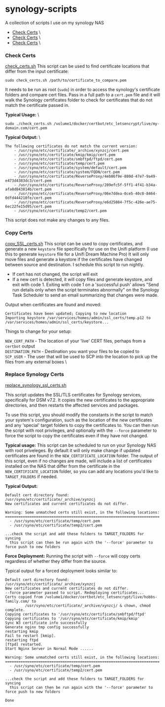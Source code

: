 # synology-scripts
A collection of scripts I use on my synology NAS

* [Check Certs](#check-certs) \
* [Check Certs](#checkcerts) \
* [Check Certs](#checkcerts) \

### <a name="check-certs"></a>Check Certs
[check_certs.sh](./check_certs.sh) 
This script can be used to find certificate locations that differ from the input certificate:
```
sudo check_certs.sh /path/to/certificate_to_compare.pem
```
It needs to be run as root (`sudo`) in order to access the synology's certificate folders and compare cert files.
Pass in a full path to a `cert.pem` file and it will walk the Synology certificates folder to check for certificates that 
do not match the certificate passed in.

**Typical Usage:** \
```
sudo ./check_certs.sh /volume1/docker/certbot/etc_letsencrypt/live/my-domain.com/cert.pem
```
**Typical Output:** \
```
The following certificates do not match the current version:
    - /usr/syno/etc/certificate/_archive/xynzcj/cert.pem
    - /usr/syno/etc/certificate/kmip/kmip/cert.pem
    - /usr/syno/etc/certificate/smbftpd/ftpd/cert.pem
    - /usr/syno/etc/certificate/temp/cert.pem
    - /usr/syno/etc/certificate/system/default/cert.pem
    - /usr/syno/etc/certificate/system/FQDN/cert.pem
    - /usr/syno/etc/certificate/ReverseProxy/4eb86f9e-880d-47e7-9a49-e473d4383dc3/cert.pem
    - /usr/syno/etc/certificate/ReverseProxy/209efc5f-5ff1-4f41-b34a-afa8d843814b/cert.pem
    - /usr/syno/etc/certificate/ReverseProxy/06e7ddea-0ce5-40c0-8464-0dfd444210fe/cert.pem
    - /usr/syno/etc/certificate/ReverseProxy/e6d25084-7f5c-426e-ae75-6ec22fe15d95/cert.pem
    - /usr/syno/etc/certificate/temp2/cert.pem
```
This script does not make any changes to any files.

### Copy Certs
[copy_SSL_certs.sh](./copy_SSL_certs.sh)
This script can be used to copy certificates, and generate a new `keystore` file specifically for use on the Unifi platform
(I use this to generate `keystore` file for a Unifi Dream Machine Pro)
It will only move files and generate a keystore if the certificates have changed between source and destination.
I schedule this script to run nightly. 
- If cert has not changed, the script will exit
- If a new cert is detected, it will copy files and generate keystore, and exit with code 1.
Exiting with code 1 on a 'successful push' allows "Send run details only when the script terminates abnormally" on the Synology Task Scheduler to send an email summarizing that changes were made.

Output when certificates are found and moved:
```
Certificates have been updated; Copying to new location
Importing keystore /var/services/homes/admin/ssl_certs/temp.p12 to /var/services/homes/admin/ssl_certs/keystore...
```
Things to change for your setup:

`NEW_CERT_PATH` - The location of your 'live' CERT files, perhaps from a `certbot` output \
`DESTINATION_PATH` - Destination you want your files to be copied to \
`SCP_USER` - The user that will be used to SCP into the location to pick up the files from any external boxes \

### Replace Synology Certs
[replace_synology_ssl_certs.sh](./replace_synology_ssl_certs.sh)

This script updates the SSL/TLS certificates for Synology services, specifically for DSM v7.2. It copies the new certificates to the appropriate directories, and then restarts the affected services and packages.

To use this script, you should modify the constants in the script to match your system's configuration, such as the location of the new certificates and any 'special' target folders to copy the certificates to. You can then run the script with root privileges, and optionally with the `--force` parameter to force the script to copy the certificates even if they have not changed.

**Typical usage:**
This script can be scheduled to run on your Synology NAS with root priveleges. By default it will only make change if updated certificates are found in the `NEW_CERTIFICATE_LOCATION` folder. The output of this script, even if no changes are made, will include a list of certificates installed on the NAS that differ from the certificate in the `NEW_CERTIFICATE_LOCATION` folder, so you can add any locations you'd like to `TARGET_FOLDERS` if needed.

**Typical Output:**
```
Default cert directory found: /usr/syno/etc/certificate/_archive/xynzcj
New certificates and current certificates do not differ.

Warning: Some unmatched certs still exist, in the following locations:
======================================================================
  - /usr/syno/etc/certificate/temp/cert.pem
  - /usr/syno/etc/certificate/temp2/cert.pem

...check the script and add these folders to TARGET_FOLDERS for syncing
  this script can then be run again with the '--force' parameter to force push to new folders
```

**Force Deployment:**
Running the script with `--force` will copy certs regardless of whether they differ from the source.

Typical output for a forced deployment looks similar to:
```
Default cert directory found: /usr/syno/etc/certificate/_archive/xynzcj
New certificates and current certificates do not differ.
--force parameter passed to script. Redeploying certificates...
Certs copied from /volume1/docker/certbot/etc_letsencrypt/live/hobbs-family.com/ to
         /usr/syno/etc/certificate/_archive/xynzcj/ & chown, chmod complete.
Copying certificates to '/usr/syno/etc/certificate/smbftpd/ftpd'
Copying certificates to '/usr/syno/etc/certificate/kmip/kmip'
Sync W3 certificate info successfully
Generate nginx tmp config successfully
restarting kmip
Fail to restart [kmip].
restarting ftpd
[ftpd] restarted.
Start Nginx Server in Normal Mode ......

Warning: Some unmatched certs still exist, in the following locations:
======================================================================
  - /usr/syno/etc/certificate/temp/cert.pem
  - /usr/syno/etc/certificate/temp2/cert.pem

...check the script and add these folders to TARGET_FOLDERS for syncing
  this script can then be run again with the '--force' parameter to force push to new folders

Done
```


